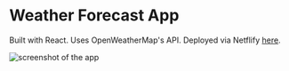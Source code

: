 # Weather Forecast App

Built with React. Uses OpenWeatherMap's API. Deployed via Netflify [here](alexkowsik-weather-app.netlify.com).

![screenshot of the app](https://raw.githubusercontent.com/alexkowsik/react-weather-app/master/src/images/screenshot.png "Sample Text")
